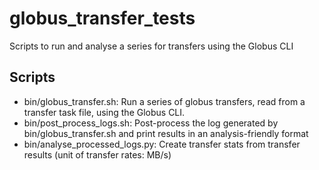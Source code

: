 # globus_transfer_tests
Scripts to run and analyse a series for transfers using the Globus CLI

## Scripts
* bin/globus_transfer.sh: Run a series of globus transfers, read from a transfer task file, using the Globus CLI.
* bin/post_process_logs.sh: Post-process the log generated by bin/globus_transfer.sh and print results in an analysis-friendly format
* bin/analyse_processed_logs.py: Create transfer stats from transfer results (unit of transfer rates: MB/s)

